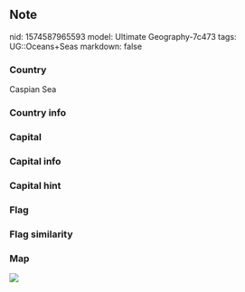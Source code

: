 ## Note
nid: 1574587965593
model: Ultimate Geography-7c473
tags: UG::Oceans+Seas
markdown: false

### Country
Caspian Sea

### Country info


### Capital


### Capital info


### Capital hint


### Flag


### Flag similarity


### Map
<img src="ug-map-caspian_sea.png">
